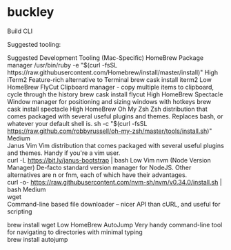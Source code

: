 # buckley
Build CLI

Suggested tooling:

Suggested Development Tooling (Mac-Specific)
HomeBrew	Package manager	
/usr/bin/ruby -e "$(curl -fsSL https://raw.githubusercontent.com/Homebrew/install/master/install)"
High	
iTerm2	Feature-rich alternative to Terminal	
brew cask install iterm2
Low	HomeBrew
FlyCut	Clipboard manager - copy multiple items to clipboard, cycle through the history	
brew cask install flycut
High	HomeBrew
Spectacle	Window manager for positioning and sizing windows with hotkeys	
brew cask install spectacle
High	HomeBrew
Oh My Zsh	Zsh distribution that comes packaged with several useful plugins and themes.
Replaces bash, or whatever your default shell is.	
sh -c "$(curl -fsSL https://raw.github.com/robbyrussell/oh-my-zsh/master/tools/install.sh)"
Medium	
Janus Vim	Vim distribution that comes packaged with several useful plugins and themes.
Handy if you're a vim user. 	
curl -L https://bit.ly/janus-bootstrap | bash
Low	Vim
nvm (Node Version Manager)	De-facto standard version manager for NodeJS.
Other alternatives are n or fnm, each of which have their advantages. 	
curl -o- https://raw.githubusercontent.com/nvm-sh/nvm/v0.34.0/install.sh | bash
Medium	
wget	
Command-line based file downloader – nicer API than cURL, and useful for scripting

brew install wget
Low	HomeBrew
AutoJump	Very handy command-line tool for navigating to directories with minimal typing	
brew install autojump
